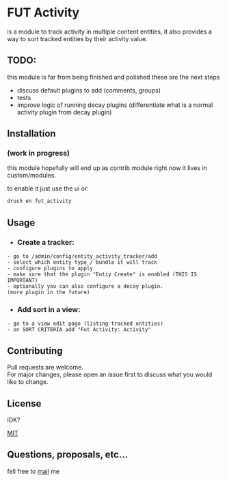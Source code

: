 # FUT Activity

 is a module to track activity in multiple content entities, it also provides a way to sort tracked entities by their activity value.

## TODO:
this module is far from being finished and polished these are the next steps

- discuss default plugins to add (comments, groups)
- tests
- improve logic of running decay plugins (differentiate what is a normal activity plugin from decay plugin)


## Installation

### (work in progress)
this module hopefully will end up as contrib module right now it lives  in custom/modules.

to enable it just use the ui or:
```bash
drush en fut_activity
```

## Usage
- ### Create a tracker:
```
- go to /admin/config/entity_activity_tracker/add
- select which entity type / bundle it will track
- configure plugins to apply
- make sure that the plugin "Entiy Create" is enabled (THIS IS IMPORTANT)
- optionally you can also configure a decay plugin.
(more plugin in the future)
```
- ### Add sort in a view:
```
- go to a view edit page (listing tracked entities)
- on SORT CRITERIA add "Fut Activity: Activity"
```


## Contributing
Pull requests are welcome. <br>
For major changes, please open an issue first to discuss what you would like to change.


## License
IDK?

[MIT](https://choosealicense.com/licenses/mit/)

## Questions, proposals, etc...
fell free to [mail](mailto:adrianodias1994@gmail.com) me

